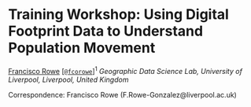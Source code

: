 # Training Workshop: Using Digital Footprint Data to Understand Population Movement

[Francisco Rowe](http://www.franciscorowe.com) \[[`@fcorowe`](http://twitter.com/fcorowe)\]<sup>1</sup> *Geographic Data Science Lab, University of Liverpool, Liverpool, United Kingdom*

<sup></sup> Correspondence: Francisco Rowe (F.Rowe-Gonzalez\@liverpool.ac.uk)

